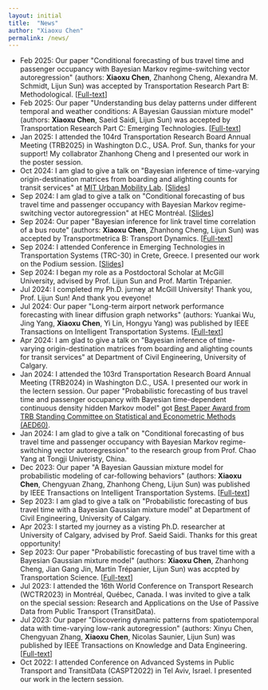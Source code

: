 ```yaml
---
layout: initial
title:  "News"
author: "Xiaoxu Chen"
permalink: /news/
---
```

- Feb 2025: Our paper "Conditional forecasting of bus travel time and passenger occupancy with Bayesian Markov regime-switching vector autoregression" (authors: **Xiaoxu Chen**, Zhanhong Cheng, Alexandra M. Schmidt, Lijun Sun) was accepted by Transportation Research Part B: Methodological. [[Full-text](https://www.sciencedirect.com/science/article/pii/S0191261524002716)]
- Feb 2025: Our paper "Understanding bus delay patterns under different temporal and weather conditions: A Bayesian Gaussian mixture model" (authors: **Xiaoxu Chen**, Saeid Saidi, Lijun Sun) was accepted by Transportation Research Part C: Emerging Technologies. [[Full-text](https://www.sciencedirect.com/science/article/pii/S0968090X2500004X)]
- Jan 2025: I attended the 104rd Transportation Research Board Annual Meeting (TRB2025) in Washington D.C., USA. Prof. Sun, thanks for your support! My collabrator Zhanhong Cheng and I presented our work in the poster session.
- Oct 2024: I am glad to give a talk on "Bayesian inference of time-varying origin-destination matrices from boarding and alighting counts for transit services" at [MIT Urban Mobility Lab](https://mobility.mit.edu/). [[Slides](assets\files\MIT_Xiaoxu_notes2.pdf)]
- Sep 2024: I am glad to give a talk on "Conditional forecasting of bus travel time and passenger occupancy with Bayesian Markov regime-switching vector autoregression" at HEC Montréal. [[Slides](assets\files\HEC_Xiaoxu_Bus_HMM_Slides.pdf)]
- Sep 2024: Our paper "Bayesian inference for link travel time correlation of a bus route" (authors: **Xiaoxu Chen**, Zhanhong Cheng, Lijun Sun) was accepted by Transportmetrica B: Transport Dynamics. [[Full-text](https://www.tandfonline.com/doi/abs/10.1080/21680566.2024.2416181)]
- Sep 2024: I attended Conference in Emerging Technologies in Transportation Systems (TRC-30) in Crete, Greece. I presented our work on the Podium session. [[Slides](assets\files\MIT_Xiaoxu_notes2.pdf)]
- Sep 2024: I began my role as a Postdoctoral Scholar at McGill University, advised by Prof. Lijun Sun and Prof. Martin Trépanier.
- Jul 2024: I completed my Ph.D. jurney at McGill University! Thank you, Prof. Lijun Sun! And thank you eveyone!
- Jul 2024: Our paper "Long-term airport network performance forecasting with linear diffusion graph networks" (authors: Yuankai Wu, Jing Yang, **Xiaoxu Chen**, Yi Lin, Hongyu Yang) was published by IEEE Transactions on Intelligent Transportation Systems. [[Full-text](https://ieeexplore.ieee.org/abstract/document/10589713)]
- Apr 2024: I am glad to give a talk on "Bayesian inference of time-varying origin-destination matrices from boarding and alighting counts for transit services" at Department of Civil Engineering, University of Calgary.
- Jan 2024: I attended the 103rd Transportation Research Board Annual Meeting (TRB2024) in Washington D.C., USA. I presented our work in the lectern session. Our paper "Probabilistic forecasting of bus travel time and passenger occupancy with Bayesian time-dependent continuous density hidden Markov model" got [Best Paper Award from TRB Standing Committee on Statistical and Econometric Methods (AED60)](https://trbstats.weebly.com/). 
- Jan 2024: I am glad to give a talk on "Conditional forecasting of bus travel time and passenger occupancy with Bayesian Markov regime-switching vector autoregression" to the research group from Prof. Chao Yang at Tongji Univeristy, China.
- Dec 2023: Our paper "A Bayesian Gaussian mixture model for probabilistic modeling of car-following behaviors" (authors: **Xiaoxu Chen**, Chengyuan Zhang, Zhanhong Cheng, Lijun Sun) was published by IEEE Transactions on Intelligent Transportation Systems. [[Full-text](https://ieeexplore.ieee.org/abstract/document/10337758)]
- Sep 2023: I am glad to give a talk on "Probabilistic forecasting of bus travel time with a Bayesian Gaussian mixture model" at Department of Civil Engineering, University of Calgary.
- Apr 2023: I started my journey as a visting Ph.D. researcher at University of Calgary, advised by Prof. Saeid Saidi. Thanks for this great opportunity! 
- Sep 2023: Our paper "Probabilistic forecasting of bus travel time with a Bayesian Gaussian mixture model" (authors: **Xiaoxu Chen**, Zhanhong Cheng, Jian Gang Jin, Martin Trépanier, Lijun Sun) was accpted by Transportation Science. [[Full-text](https://pubsonline.informs.org/doi/abs/10.1287/trsc.2022.0214)]
- Jul 2023: I attended the 16th World Conference on Transport Research (WCTR2023) in Montréal, Québec, Canada. I was invited to give a talk on the special session: Research and Applications on the Use of Passive Data from Public Transport (TransitData).
- Jul 2023: Our paper "Discovering dynamic patterns from spatiotemporal data with time-varying low-rank autoregression" (authors: Xinyu Chen, Chengyuan Zhang, **Xiaoxu Chen**, Nicolas Saunier, Lijun Sun) was published by IEEE Transactions on Knowledge and Data Engineering. [[Full-text](https://ieeexplore.ieee.org/abstract/document/10177995)]
- Oct 2022: I attended Conference on Advanced Systems in Public Transport and TransitData (CASPT2022) in Tel Aviv, Israel. I presented our work in the lectern session.
